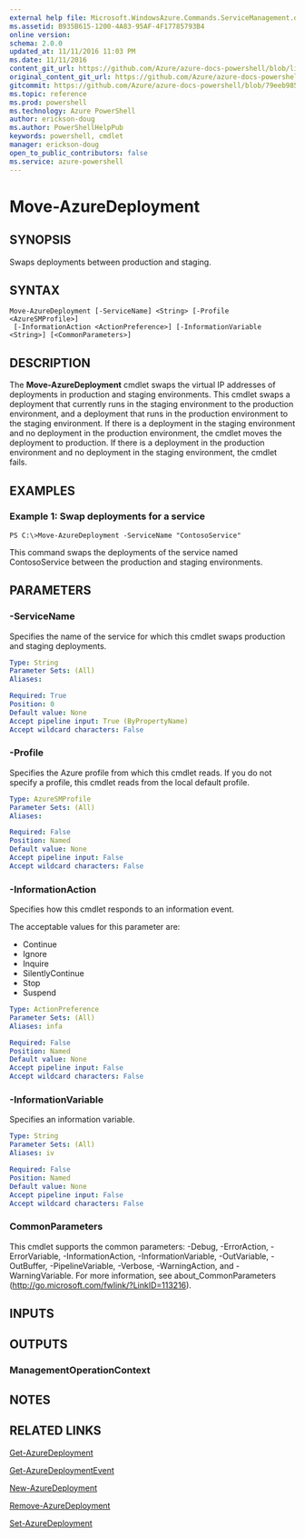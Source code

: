 ```yaml
---
external help file: Microsoft.WindowsAzure.Commands.ServiceManagement.dll-Help.xml
ms.assetid: B935B615-1200-4A83-95AF-4F17785793B4
online version: 
schema: 2.0.0
updated_at: 11/11/2016 11:03 PM
ms.date: 11/11/2016
content_git_url: https://github.com/Azure/azure-docs-powershell/blob/live/azureps-cmdlets-docs/ServiceManagement/Azure.Service/v3.1.0/Move-AzureDeployment.md
original_content_git_url: https://github.com/Azure/azure-docs-powershell/blob/live/azureps-cmdlets-docs/ServiceManagement/Azure.Service/v3.1.0/Move-AzureDeployment.md
gitcommit: https://github.com/Azure/azure-docs-powershell/blob/79eeb985ea480979357fb4695832a0c3d29a48bf/azureps-cmdlets-docs/ServiceManagement/Azure.Service/v3.1.0/Move-AzureDeployment.md
ms.topic: reference
ms.prod: powershell
ms.technology: Azure PowerShell
author: erickson-doug
ms.author: PowerShellHelpPub
keywords: powershell, cmdlet
manager: erickson-doug
open_to_public_contributors: false
ms.service: azure-powershell
---
```


# Move-AzureDeployment

## SYNOPSIS
Swaps deployments between production and staging.

## SYNTAX

```
Move-AzureDeployment [-ServiceName] <String> [-Profile <AzureSMProfile>]
 [-InformationAction <ActionPreference>] [-InformationVariable <String>] [<CommonParameters>]
```

## DESCRIPTION
The **Move-AzureDeployment** cmdlet swaps the virtual IP addresses of deployments in production and staging environments.
This cmdlet swaps a deployment that currently runs in the staging environment to the production environment, and a deployment that runs in the production environment to the staging environment.
If there is a deployment in the staging environment and no deployment in the production environment, the cmdlet moves the deployment to production.
If there is a deployment in the production environment and no deployment in the staging environment, the cmdlet fails.

## EXAMPLES

### Example 1: Swap deployments for a service
```
PS C:\>Move-AzureDeployment -ServiceName "ContosoService"
```

This command swaps the deployments of the service named ContosoService between the production and staging environments.

## PARAMETERS

### -ServiceName
Specifies the name of the service for which this cmdlet swaps production and staging deployments.

```yaml
Type: String
Parameter Sets: (All)
Aliases: 

Required: True
Position: 0
Default value: None
Accept pipeline input: True (ByPropertyName)
Accept wildcard characters: False
```

### -Profile
Specifies the Azure profile from which this cmdlet reads.
If you do not specify a profile, this cmdlet reads from the local default profile.

```yaml
Type: AzureSMProfile
Parameter Sets: (All)
Aliases: 

Required: False
Position: Named
Default value: None
Accept pipeline input: False
Accept wildcard characters: False
```

### -InformationAction
Specifies how this cmdlet responds to an information event.

The acceptable values for this parameter are:

- Continue
- Ignore
- Inquire
- SilentlyContinue
- Stop
- Suspend

```yaml
Type: ActionPreference
Parameter Sets: (All)
Aliases: infa

Required: False
Position: Named
Default value: None
Accept pipeline input: False
Accept wildcard characters: False
```

### -InformationVariable
Specifies an information variable.

```yaml
Type: String
Parameter Sets: (All)
Aliases: iv

Required: False
Position: Named
Default value: None
Accept pipeline input: False
Accept wildcard characters: False
```

### CommonParameters
This cmdlet supports the common parameters: -Debug, -ErrorAction, -ErrorVariable, -InformationAction, -InformationVariable, -OutVariable, -OutBuffer, -PipelineVariable, -Verbose, -WarningAction, and -WarningVariable. For more information, see about_CommonParameters (http://go.microsoft.com/fwlink/?LinkID=113216).

## INPUTS

## OUTPUTS

### ManagementOperationContext

## NOTES

## RELATED LINKS

[Get-AzureDeployment](xref:ServiceManagement/Azure.Service/v3.1.0/Get-AzureDeployment.md)

[Get-AzureDeploymentEvent](xref:ServiceManagement/Azure.Service/v3.1.0/Get-AzureDeploymentEvent.md)

[New-AzureDeployment](xref:ServiceManagement/Azure.Service/v3.1.0/New-AzureDeployment.md)

[Remove-AzureDeployment](xref:ServiceManagement/Azure.Service/v3.1.0/Remove-AzureDeployment.md)

[Set-AzureDeployment](xref:ServiceManagement/Azure.Service/v3.1.0/Set-AzureDeployment.md)


